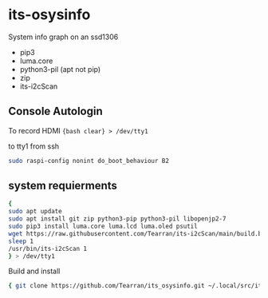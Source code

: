 # its-osysinfo
System info graph on an ssd1306 
- pip3
- luma.core
- python3-pil (apt not pip)
- zip
- its-i2cScan

## Console Autologin
To record HDMI 
`{bash clear} > /dev/tty1`

to tty1 from ssh


```bash
sudo raspi-config nonint do_boot_behaviour B2
```
## system requierments
```bash 
{ 
sudo apt update
sudo apt install git zip python3-pip python3-pil libopenjp2-7 
sudo pip3 install luma.core luma.lcd luma.oled psutil 
wget https://raw.githubusercontent.com/Tearran/its-i2cScan/main/build.bash && bash build.bash
sleep 1 
/usr/bin/its-i2cScan 1 
} > /dev/tty1
```

Build and install
```bash
{ git clone https://github.com/Tearran/its_osysinfo.git ~/.local/src/its_osysinfo/; cd ~/.local/src/its_osysinfo/ ; bash ./install.sh } > /dev/tty1
```

